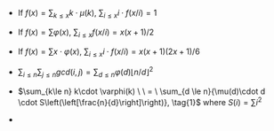 - If $f(x)=\sum_{k\le x} k \cdot \mu(k), \ \sum_{i\le x} i \cdot f(x/i)=1$
- If $f(x)=\sum \varphi(x), \ \sum_{i \le x}f(x/i)=x(x+1)/2$ 

- If $f(x)=\sum x\cdot\varphi(x), \ \sum_{i \le x} i \cdot f(x/i)=x(x+1)(2x+1)/6$


- $\sum_{i\le n}\sum_{j\le n} gcd(i,j) = \sum_{d\le n} \varphi(d)\lfloor n/d \rfloor ^2$
 


- $\sum_{k\le n} k\cdot \varphi(k) \ \ = \ \sum_{d \le n}{\mu(d)\cdot d \cdot S\left(\left[\frac{n}{d}\right]\right)}, \tag{1}$  where $S(i)=\sum i^2$

- 
